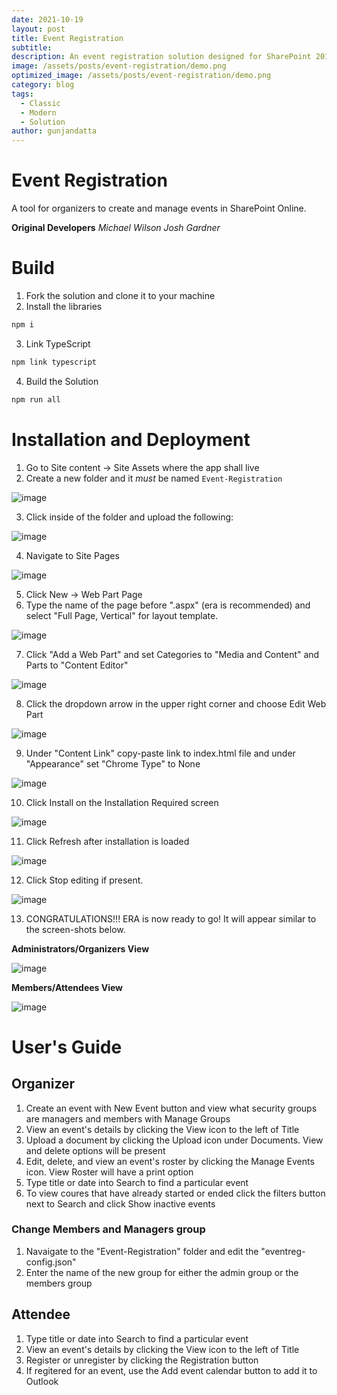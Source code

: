 ```yaml
---
date: 2021-10-19
layout: post
title: Event Registration
subtitle: 
description: An event registration solution designed for SharePoint 2013/Online environments.
image: /assets/posts/event-registration/demo.png
optimized_image: /assets/posts/event-registration/demo.png
category: blog
tags:
  - Classic
  - Modern
  - Solution
author: gunjandatta
---
```


# Event Registration

A tool for organizers to create and manage events in SharePoint Online.

**Original Developers**
_Michael Wilson_
_Josh Gardner_

# Build

1. Fork the solution and clone it to your machine
2. Install the libraries
```js
npm i
```
3. Link TypeScript
```js
npm link typescript
```
4. Build the Solution
```js
npm run all
```

# Installation and Deployment

1) Go to Site content -> Site Assets where the app shall live
2) Create a new folder and it _must_ be named `Event-Registration`

![image](/assets/posts/event-registration/create-folder.png)

3) Click inside of the folder and upload the following: <br/>

![image](/assets/posts/event-registration/upload-assets.png)

4) Navigate to Site Pages <br/>

![image](/assets/posts/event-registration/site-pages.png)

5) Click New -> Web Part Page
6) Type the name of the page before ".aspx" (era is recommended) and select "Full Page, Vertical" for layout template. <br/>

![image](/assets/posts/event-registration/create-wp.png)

7) Click "Add a Web Part" and set Categories to "Media and Content" and Parts to "Content Editor" <br/>

![image](/assets/posts/event-registration/add-wp.png)

8) Click the dropdown arrow in the upper right corner and choose Edit Web Part <br/>

![image](/assets/posts/event-registration/edit-properties.png)

9) Under "Content Link" copy-paste link to index.html file and under "Appearance" set "Chrome Type" to None <br/>

![image](/assets/posts/event-registration/set-link.png)

10) Click Install on the Installation Required screen <br/>

![image](/assets/posts/event-registration/install-solution.png)

11) Click Refresh after installation is loaded <br/>

![image](/assets/posts/event-registration/refresh-page.png)

12) Click Stop editing if present. 

![image](/assets/posts/event-registration/stop-editing.png)

13) CONGRATULATIONS!!! ERA is now ready to go! It will appear similar to the screen-shots below.

**Administrators/Organizers View**

![image](/assets/posts/event-registration/view-solution.png)

**Members/Attendees View**

![image](/assets/posts/event-registration/members-view.png)


# User's Guide

## Organizer

1) Create an event with New Event button and view what security groups are managers and members with Manage Groups
2) View an event's details by clicking the View icon to the left of Title
3) Upload a document by clicking the Upload icon under Documents. View and delete options will be present
4) Edit, delete, and view an event's roster by clicking the Manage Events icon. View Roster will have a print option
5) Type title or date into Search to find a particular event
6) To view coures that have already started or ended click the filters button next to Search and click Show inactive events

### Change Members and Managers group

1) Navaigate to the "Event-Registration" folder and edit the "eventreg-config.json"
2) Enter the name of the new group for either the admin group or the members group

## Attendee

1) Type title or date into Search to find a particular event
2) View an event's details by clicking the View icon to the left of Title
3) Register or unregister by clicking the Registration button
4) If regitered for an event, use the Add event calendar button to add it to Outlook 
